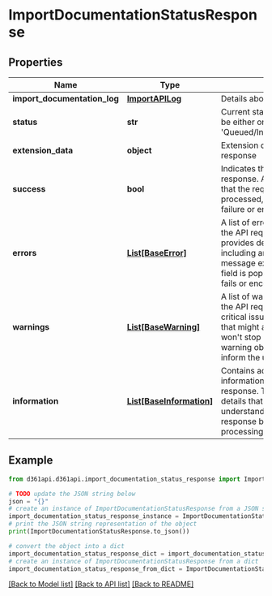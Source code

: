 # ImportDocumentationStatusResponse


## Properties

Name | Type | Description | Notes
------------ | ------------- | ------------- | -------------
**import_documentation_log** | [**ImportAPILog**](ImportAPILog.md) | Details about the import | [optional] 
**status** | **str** | Current status of the import and it can be either one of these statuses &#39;Queued/InProgress/Completed/Error&#39; | [optional] 
**extension_data** | **object** | Extension data for customer API response | [optional] 
**success** | **bool** | Indicates the status of the API response. A value of true signifies that the request was successfully processed, while false indicates a failure or error occurred. | [optional] 
**errors** | [**List[BaseError]**](BaseError.md) | A list of errors encountered during the API request. Each error object provides details about the problem, including an error code and a message explaining the issue. This field is populated when the request fails or encounters issues. | [optional] 
**warnings** | [**List[BaseWarning]**](BaseWarning.md) | A list of warnings generated during the API request. These are non-critical issues or recommendations that might affect the request but won&#39;t stop it from processing. Each warning object provides a message to inform the user of potential problems. | [optional] 
**information** | [**List[BaseInformation]**](BaseInformation.md) | Contains additional non-critical information relevant to the request or response. This field provides extra details that might assist in understanding the context of the API response but is not essential for processing. | [optional] 

## Example

```python
from d361api.d361api.import_documentation_status_response import ImportDocumentationStatusResponse

# TODO update the JSON string below
json = "{}"
# create an instance of ImportDocumentationStatusResponse from a JSON string
import_documentation_status_response_instance = ImportDocumentationStatusResponse.from_json(json)
# print the JSON string representation of the object
print(ImportDocumentationStatusResponse.to_json())

# convert the object into a dict
import_documentation_status_response_dict = import_documentation_status_response_instance.to_dict()
# create an instance of ImportDocumentationStatusResponse from a dict
import_documentation_status_response_from_dict = ImportDocumentationStatusResponse.from_dict(import_documentation_status_response_dict)
```
[[Back to Model list]](../README.md#documentation-for-models) [[Back to API list]](../README.md#documentation-for-api-endpoints) [[Back to README]](../README.md)


